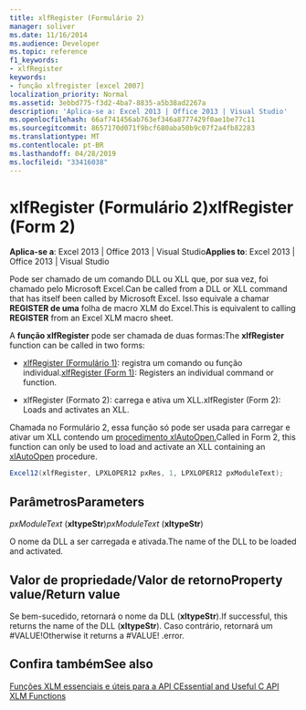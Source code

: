 ```yaml
---
title: xlfRegister (Formulário 2)
manager: soliver
ms.date: 11/16/2014
ms.audience: Developer
ms.topic: reference
f1_keywords:
- xlfRegister
keywords:
- função xlfregister [excel 2007]
localization_priority: Normal
ms.assetid: 3ebbd775-f3d2-4ba7-8835-a5b38ad2267a
description: 'Aplica-se a: Excel 2013 | Office 2013 | Visual Studio'
ms.openlocfilehash: 66af741456ab763ef346a8777429f0ae1be77c11
ms.sourcegitcommit: 8657170d071f9bcf680aba50b9c07f2a4fb82283
ms.translationtype: MT
ms.contentlocale: pt-BR
ms.lasthandoff: 04/28/2019
ms.locfileid: "33416038"
---
```

# <a name="xlfregister-form-2"></a><span data-ttu-id="f486e-104">xlfRegister (Formulário 2)</span><span class="sxs-lookup"><span data-stu-id="f486e-104">xlfRegister (Form 2)</span></span>

 <span data-ttu-id="f486e-105">**Aplica-se a**: Excel 2013 | Office 2013 | Visual Studio</span><span class="sxs-lookup"><span data-stu-id="f486e-105">**Applies to**: Excel 2013 | Office 2013 | Visual Studio</span></span> 
  
<span data-ttu-id="f486e-106">Pode ser chamado de um comando DLL ou XLL que, por sua vez, foi chamado pelo Microsoft Excel.</span><span class="sxs-lookup"><span data-stu-id="f486e-106">Can be called from a DLL or XLL command that has itself been called by Microsoft Excel.</span></span> <span data-ttu-id="f486e-107">Isso equivale a chamar **REGISTER de uma** folha de macro XLM do Excel.</span><span class="sxs-lookup"><span data-stu-id="f486e-107">This is equivalent to calling **REGISTER** from an Excel XLM macro sheet.</span></span> 
  
<span data-ttu-id="f486e-108">A **função xlfRegister** pode ser chamada de duas formas:</span><span class="sxs-lookup"><span data-stu-id="f486e-108">The **xlfRegister** function can be called in two forms:</span></span> 
  
- <span data-ttu-id="f486e-109">[xlfRegister (Formulário 1)](xlfregister-form-1.md): registra um comando ou função individual.</span><span class="sxs-lookup"><span data-stu-id="f486e-109">[xlfRegister (Form 1)](xlfregister-form-1.md): Registers an individual command or function.</span></span>
    
- <span data-ttu-id="f486e-110">xlfRegister (Formato 2): carrega e ativa um XLL.</span><span class="sxs-lookup"><span data-stu-id="f486e-110">xlfRegister (Form 2): Loads and activates an XLL.</span></span>
    
<span data-ttu-id="f486e-111">Chamada no Formulário 2, essa função só pode ser usada para carregar e ativar um XLL contendo um [procedimento xlAutoOpen.](xlautoopen.md)</span><span class="sxs-lookup"><span data-stu-id="f486e-111">Called in Form 2, this function can only be used to load and activate an XLL containing an [xlAutoOpen](xlautoopen.md) procedure.</span></span> 
  
```cs
Excel12(xlfRegister, LPXLOPER12 pxRes, 1, LPXLOPER12 pxModuleText);
```

## <a name="parameters"></a><span data-ttu-id="f486e-112">Parâmetros</span><span class="sxs-lookup"><span data-stu-id="f486e-112">Parameters</span></span>

 <span data-ttu-id="f486e-113">_pxModuleText_ (**xltypeStr**)</span><span class="sxs-lookup"><span data-stu-id="f486e-113">_pxModuleText_ (**xltypeStr**)</span></span>
  
<span data-ttu-id="f486e-114">O nome da DLL a ser carregada e ativada.</span><span class="sxs-lookup"><span data-stu-id="f486e-114">The name of the DLL to be loaded and activated.</span></span>
  
## <a name="property-valuereturn-value"></a><span data-ttu-id="f486e-115">Valor de propriedade/Valor de retorno</span><span class="sxs-lookup"><span data-stu-id="f486e-115">Property value/Return value</span></span>

<span data-ttu-id="f486e-116">Se bem-sucedido, retornará o nome da DLL (**xltypeStr**).</span><span class="sxs-lookup"><span data-stu-id="f486e-116">If successful, this returns the name of the DLL (**xltypeStr**).</span></span> <span data-ttu-id="f486e-117">Caso contrário, retornará um #VALUE!</span><span class="sxs-lookup"><span data-stu-id="f486e-117">Otherwise it returns a #VALUE!</span></span> <span data-ttu-id="f486e-118">.</span><span class="sxs-lookup"><span data-stu-id="f486e-118">error.</span></span>
  
## <a name="see-also"></a><span data-ttu-id="f486e-119">Confira também</span><span class="sxs-lookup"><span data-stu-id="f486e-119">See also</span></span>



[<span data-ttu-id="f486e-120">Funções XLM essenciais e úteis para a API C</span><span class="sxs-lookup"><span data-stu-id="f486e-120">Essential and Useful C API XLM Functions</span></span>](essential-and-useful-c-api-xlm-functions.md)

